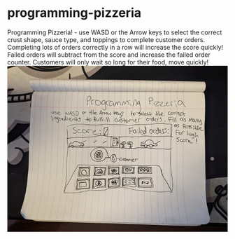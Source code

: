 # programming-pizzeria
Programming Pizzeria! - use WASD or the Arrow keys to select the correct crust shape, sauce type, and toppings to complete customer orders. Completing lots of orders correctly in a row will increase the score quickly! Failed orders will subtract from the score and increase the failed order counter. Customers will only wait so long for their food, move quickly!
![wireframe-drawing](/images/wireframe-drawing.jpg "wireframe drawing")